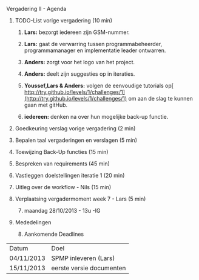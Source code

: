 Vergadering II - Agenda

1. TODO-List vorige vergadering (10 min)

    1. **Lars:** bezorgt iedereen zijn GSM-nummer.

    2. **Lars:** gaat de verwarring tussen programmabeheerder, programmamanager en implementatie leader ontwarren.

    3. **Anders:** zorgt voor het logo van het project.

    4. **Anders:** deelt zijn suggesties op in iteraties.

    5. **Youssef,Lars & Anders:** volgen de eenvoudige tutorials op[ http://try.github.io/levels/1/challenges/1](http://try.github.io/levels/1/challenges/1) om  aan de slag te kunnen gaan met gitHub.

    6. **iedereen:** denken na over hun mogelijke back-up functie.

2. Goedkeuring  verslag vorige vergadering (2 min)

3. Bepalen taal vergaderingen en verslagen (5 min)

4. Toewijzing Back-Up functies (15 min)

5. Bespreken van requirements (45 min)

6. Vastleggen doelstellingen iteratie 1 (20 min)

7. Uitleg over de workflow - Nils (15 min)

8. Verplaatsing vergadermoment week 7 - Lars (5 min)

    7. maandag 28/10/2013 - 13u -IG

9. Mededelingen

    8. Aankomende Deadlines

		

<table>
  <tr>
    <td>Datum</td>
    <td>Doel</td>
  </tr>
  <tr>
    <td>04/11/2013</td>
    <td>SPMP inleveren (Lars)</td>
  </tr>
  <tr>
    <td>15/11/2013</td>
    <td>eerste versie documenten</td>
  </tr>
</table>


